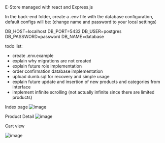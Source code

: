 E-Store managed with react and Express.js

In the back-end folder, create a .env file with the database configuration, default configs will be:
(change name and password to your local settings)

DB_HOST=localhost
DB_PORT=5432
DB_USER=postgres
DB_PASSWORD=password
DB_NAME=database


todo list:
- create .env.example
- explain why migrations are not created
- explain future role implementation
- order confirmation database implementation
- upload dumb.sql for recovery and simple usage
- explain future update and insertion of new products and categories from interface 
- implement infinite scrolling (not actually infinite since there are limited products)

Index page
![image](https://github.com/user-attachments/assets/917144b8-2686-4897-955d-835ac2a71eec)

Product Detail
![image](https://github.com/user-attachments/assets/dff16ada-a256-40db-9d5f-7b8316553e80)

Cart view

![image](https://github.com/user-attachments/assets/3dd369a0-ab06-4436-b5f2-9da52da81d27)

